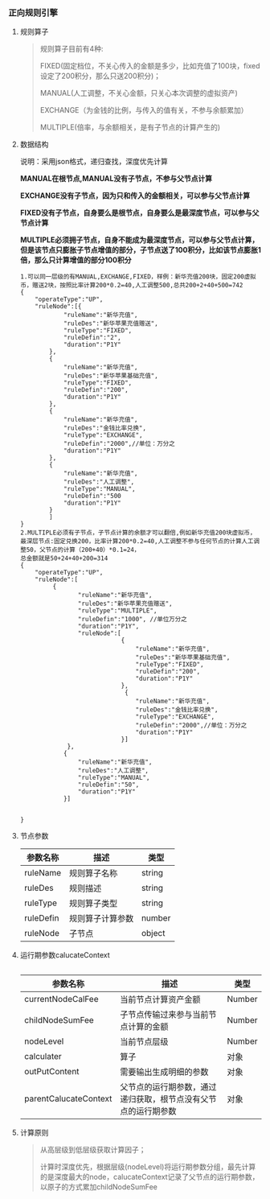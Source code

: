 ### 正向规则引擎

1. 规则算子

   > 规则算子目前有4种:
   >
   > FIXED(固定档位，不关心传入的金额是多少，比如充值了100块，fixed设定了200积分，那么只送200积分)；
   >
   > MANUAL(人工调整，不关心金额，只关心本次调整的虚拟资产)
   >
   > EXCHANGE（为金钱的比例，与传入的值有关，不参与余额累加）
   >
   > MULTIPLE(倍率，与余额相关，是有子节点的计算产生的)

2. 数据结构

   说明：采用json格式，递归查找，深度优先计算

   **MANUAL在根节点,MANUAL没有子节点，不参与父节点计算**

   **EXCHANGE没有子节点，因为只和传入的金额相关，可以参与父节点计算**

   **FIXED没有子节点，自身要么是根节点，自身要么是最深度节点，可以参与父节点计算**

   **MULTIPLE必须拥子节点，自身不能成为最深度节点，可以参与父节点计算，但是该节点只膨胀子节点增值的部分，子节点送了100积分，比如该节点膨胀1倍，那么只计算增值的部分100积分**

   ```
   1.可以同一层级的有MANUAL,EXCHANGE,FIXED，样例：新华充值200块，固定200虚拟币，赠送2块，按照比率计算200*0.2=40,人工调整500,总共200+2+40+500=742
   {
       "operateType":"UP",
       "ruleNode":[{
               "ruleName":"新华充值",
               "ruleDes":"新华苹果充值赠送",
               "ruleType":"FIXED",
               "ruleDefin":"2",
               "duration":"P1Y"
           },
           {
               "ruleName":"新华充值",
               "ruleDes":"新华苹果基础充值",
               "ruleType":"FIXED",
               "ruleDefin":"200",
               "duration":"P1Y"
           },
           {
               "ruleName":"新华充值",
               "ruleDes":"金钱比率兑换",
               "ruleType":"EXCHANGE",
               "ruleDefin":"2000",//单位：万分之
               "duration":"P1Y"
           },
           {
               "ruleName":"新华充值",
               "ruleDes":"人工调整",
               "ruleType":"MANUAL",
               "ruleDefin":"500
               "duration":"P1Y"
           }
           ]
   }
   2.MULTIPLE必须有子节点，子节点计算的余额才可以翻倍,例如新华充值200块虚拟币，最深层节点:固定兑换200，比率计算200*0.2=40,人工调整不参与任何节点的计算人工调整50，父节点的计算（200+40）*0.1=24，
   总金额就是50+24+40+200=314
   {
       "operateType":"UP",
       "ruleNode":[
       		{
                   "ruleName":"新华充值",
                   "ruleDes":"新华苹果充值赠送",
                   "ruleType":"MULTIPLE",
                   "ruleDefin":"1000", //单位万分之
                   "duration":"P1Y",
                   "ruleNode":[
                               {
                                   "ruleName":"新华充值",
                                   "ruleDes":"新华苹果基础充值",
                                   "ruleType":"FIXED",
                                   "ruleDefin":"200",
                                   "duration":"P1Y"
                               },
                                {
                                   "ruleName":"新华充值",
                                   "ruleDes":"金钱比率兑换",
                                   "ruleType":"EXCHANGE",
                                   "ruleDefin":"2000",//单位：万分之
                                   "duration":"P1Y"
                               }]
                },               
               {
                   "ruleName":"新华充值",
                   "ruleDes":"人工调整",
                   "ruleType":"MANUAL",
                   "ruleDefin":"50",
                   "duration":"P1Y"
               }]
          
          
   }
   ```

3. 节点参数

   | 参数名称  | 描述             | 类型   |
   | --------- | ---------------- | ------ |
   | ruleName  | 规则算子名称     | string |
   | ruleDes   | 规则描述         | string |
   | ruleType  | 规则算子类型     | string |
   | ruleDefin | 规则算子计算参数 | number |
   | ruleNode  | 子节点           | object |

4. 运行期参数calucateContext

   ```
   
   ```

   | 参数名称              | 描述                                                         | 类型   |
   | --------------------- | ------------------------------------------------------------ | ------ |
   | currentNodeCalFee     | 当前节点计算资产金额                                         | Number |
   | childNodeSumFee       | 子节点传输过来参与当前节点计算的金额                         | Number |
   | nodeLevel             | 当前节点层级                                                 | Number |
   | calculater            | 算子                                                         | 对象   |
   | outPutContent         | 需要输出生成明细的参数                                       | 对象   |
   | parentCalucateContext | 父节点的运行期参数，通过递归获取，根节点没有父节点的运行期参数 | 对象   |

5. 计算原则 

   > 从高层级到低层级获取计算因子；
   >
   > 计算时深度优先，根据层级(nodeLevel)将运行期参数分组，最先计算的是深度最大的node，calucateContext记录了父节点的运行期参数，以原子的方式累加childNodeSumFee
